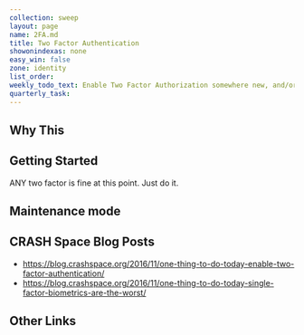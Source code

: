 ```yaml
---
collection: sweep
layout: page
name: 2FA.md
title: Two Factor Authentication
showonindexas: none
easy_win: false
zone: identity
list_order:
weekly_todo_text: Enable Two Factor Authorization somewhere new, and/or ask for it from a vendor that doesn't offer it.
quarterly_task:
---
```

## Why This

## Getting Started

ANY two factor is fine at this point. Just do it.

## Maintenance mode

## CRASH Space Blog Posts
* <https://blog.crashspace.org/2016/11/one-thing-to-do-today-enable-two-factor-authentication/>
* <https://blog.crashspace.org/2016/11/one-thing-to-do-today-single-factor-biometrics-are-the-worst/>

## Other Links
